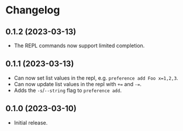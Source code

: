 # Changelog

## 0.1.2 (2023-03-13)
- The REPL commands now support limited completion.

## 0.1.1 (2023-03-13)
- Can now set list values in the repl, e.g. `preference add Foo x=1,2,3`.
- Can now update list values in the repl with `+=` and `-=`.
- Adds the `-s`/`--string` flag to `preference add`.

## 0.1.0 (2023-03-10)
- Initial release.
